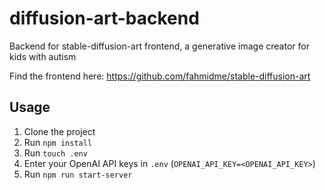 # diffusion-art-backend
Backend for stable-diffusion-art frontend, a generative image creator for kids with autism

Find the frontend here: https://github.com/fahmidme/stable-diffusion-art

## Usage
1. Clone the project
2. Run `npm install`
3. Run `touch .env`
4. Enter your OpenAI API keys in `.env` (`OPENAI_API_KEY=<OPENAI_API_KEY>`)
5. Run `npm run start-server`
